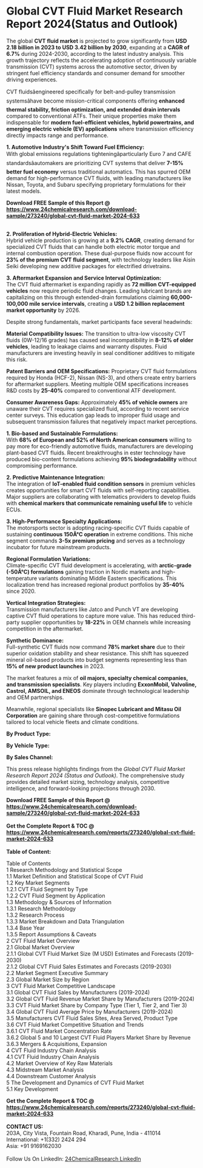 <h1>Global CVT Fluid Market Research Report 2024(Status and Outlook)</h1><p>The global <strong>CVT fluid market</strong> is projected to grow significantly from <strong>USD 2.18 billion in 2023 to USD 3.42 billion by 2030</strong>, expanding at a <strong>CAGR of 6.7%</strong> during 2024-2030, according to the latest industry analysis. This growth trajectory reflects the accelerating adoption of continuously variable transmission (CVT) systems across the automotive sector, driven by stringent fuel efficiency standards and consumer demand for smoother driving experiences.</p><p>CVT fluidsâengineered specifically for belt-and-pulley transmission systemsâhave become mission-critical components offering <strong>enhanced thermal stability, friction optimization, and extended drain intervals</strong> compared to conventional ATFs. Their unique properties make them indispensable for <strong>modern fuel-efficient vehicles, hybrid powertrains, and emerging electric vehicle (EV) applications</strong> where transmission efficiency directly impacts range and performance.</p><p><strong>1. Automotive Industry's Shift Toward Fuel Efficiency:</strong><br>
With global emissions regulations tighteningâparticularly Euro 7 and CAFE standardsâautomakers are prioritizing CVT systems that deliver <strong>7-15% better fuel economy</strong> versus traditional automatics. This has spurred OEM demand for high-performance CVT fluids, with leading manufacturers like Nissan, Toyota, and Subaru specifying proprietary formulations for their latest models.</p><div><b>Download FREE Sample of this Report @ 
            <a href="https://www.24chemicalresearch.com/download-sample/273240/global-cvt-fluid-market-2024-633">
            https://www.24chemicalresearch.com/download-sample/273240/global-cvt-fluid-market-2024-633</a></b></div><br><p><strong>2. Proliferation of Hybrid-Electric Vehicles:</strong><br>
Hybrid vehicle production is growing at a <strong>9.2% CAGR</strong>, creating demand for specialized CVT fluids that can handle both electric motor torque and internal combustion operation. These dual-purpose fluids now account for <strong>23% of the premium CVT fluid segment</strong>, with technology leaders like Aisin Seiki developing new additive packages for electrified drivetrains.</p><p><strong>3. Aftermarket Expansion and Service Interval Optimization:</strong><br>
The CVT fluid aftermarket is expanding rapidly as <strong>72 million CVT-equipped vehicles</strong> now require periodic fluid changes. Leading lubricant brands are capitalizing on this through extended-drain formulations claiming <strong>60,000-100,000 mile service intervals</strong>, creating a <strong>USD 1.2 billion replacement market opportunity</strong> by 2026.</p><p>Despite strong fundamentals, market participants face several headwinds:</p><p><strong>Material Compatibility Issues:</strong> The transition to ultra-low viscosity CVT fluids (0W-12/16 grades) has caused seal incompatibility in <strong>8-12% of older vehicles</strong>, leading to leakage claims and warranty disputes. Fluid manufacturers are investing heavily in seal conditioner additives to mitigate this risk.</p><p><strong>Patent Barriers and OEM Specifications:</strong> Proprietary CVT fluid formulations required by Honda (HCF-2), Nissan (NS-3), and others create entry barriers for aftermarket suppliers. Meeting multiple OEM specifications increases R&amp;D costs by <strong>25-40%</strong> compared to conventional ATF development.</p><p><strong>Consumer Awareness Gaps:</strong> Approximately <strong>45% of vehicle owners</strong> are unaware their CVT requires specialized fluid, according to recent service center surveys. This education gap leads to improper fluid usage and subsequent transmission failures that negatively impact market perceptions.</p><p><strong>1. Bio-based and Sustainable Formulations:</strong><br>
With <strong>68% of European and 52% of North American consumers</strong> willing to pay more for eco-friendly automotive fluids, manufacturers are developing plant-based CVT fluids. Recent breakthroughs in ester technology have produced bio-content formulations achieving <strong>95% biodegradability</strong> without compromising performance.</p><p><strong>2. Predictive Maintenance Integration:</strong><br>
The integration of <strong>IoT-enabled fluid condition sensors</strong> in premium vehicles creates opportunities for smart CVT fluids with self-reporting capabilities. Major suppliers are collaborating with telematics providers to develop fluids with <strong>chemical markers that communicate remaining useful life</strong> to vehicle ECUs.</p><p><strong>3. High-Performance Specialty Applications:</strong><br>
The motorsports sector is adopting racing-specific CVT fluids capable of sustaining <strong>continuous 150Â°C operation</strong> in extreme conditions. This niche segment commands <strong>3-5x premium pricing</strong> and serves as a technology incubator for future mainstream products.</p><p><strong>Regional Formulation Variations:</strong><br>
    Climate-specific CVT fluid development is accelerating, with <strong>arctic-grade (-50Â°C) formulations</strong> gaining traction in Nordic markets and high-temperature variants dominating Middle Eastern specifications. This localization trend has increased regional product portfolios by <strong>35-40%</strong> since 2020.</p><p><strong>Vertical Integration Strategies:</strong><br>
    Transmission manufacturers like Jatco and Punch VT are developing captive CVT fluid operations to capture more value. This has reduced third-party supplier opportunities by <strong>18-22%</strong> in OEM channels while increasing competition in the aftermarket.</p><p><strong>Synthetic Dominance:</strong><br>
    Full-synthetic CVT fluids now command <strong>78% market share</strong> due to their superior oxidation stability and shear resistance. This shift has squeezed mineral oil-based products into budget segments representing less than <strong>15% of new product launches</strong> in 2023.</p><p>The market features a mix of <strong>oil majors, specialty chemical companies, and transmission specialists</strong>. Key players including <strong>ExxonMobil, Valvoline, Castrol, AMSOIL, and ENEOS</strong> dominate through technological leadership and OEM partnerships.</p><p>Meanwhile, regional specialists like <strong>Sinopec Lubricant and Mitasu Oil Corporation</strong> are gaining share through cost-competitive formulations tailored to local vehicle fleets and climate conditions.</p><p><strong>By Product Type:</strong></p><p><strong>By Vehicle Type:</strong></p><p><strong>By Sales Channel:</strong></p><p>This press release highlights findings from the <em>Global CVT Fluid Market Research Report 2024 (Status and Outlook)</em>. The comprehensive study provides detailed market sizing, technology analysis, competitive intelligence, and forward-looking projections through 2030.</p><div><b>Download FREE Sample of this Report @ 
            <a href="https://www.24chemicalresearch.com/download-sample/273240/global-cvt-fluid-market-2024-633">
            https://www.24chemicalresearch.com/download-sample/273240/global-cvt-fluid-market-2024-633</a></b></div><br><div><b>Get the Complete Report & TOC @ 
            <a href="https://www.24chemicalresearch.com/reports/273240/global-cvt-fluid-market-2024-633">
            https://www.24chemicalresearch.com/reports/273240/global-cvt-fluid-market-2024-633</a></b></div><br>
            <b>Table of Content:</b><p>Table of Contents<br />
1 Research Methodology and Statistical Scope<br />
1.1 Market Definition and Statistical Scope of CVT Fluid<br />
1.2 Key Market Segments<br />
1.2.1 CVT Fluid Segment by Type<br />
1.2.2 CVT Fluid Segment by Application<br />
1.3 Methodology & Sources of Information<br />
1.3.1 Research Methodology<br />
1.3.2 Research Process<br />
1.3.3 Market Breakdown and Data Triangulation<br />
1.3.4 Base Year<br />
1.3.5 Report Assumptions & Caveats<br />
2 CVT Fluid Market Overview<br />
2.1 Global Market Overview<br />
2.1.1 Global CVT Fluid Market Size (M USD) Estimates and Forecasts (2019-2030)<br />
2.1.2 Global CVT Fluid Sales Estimates and Forecasts (2019-2030)<br />
2.2 Market Segment Executive Summary<br />
2.3 Global Market Size by Region<br />
3 CVT Fluid Market Competitive Landscape<br />
3.1 Global CVT Fluid Sales by Manufacturers (2019-2024)<br />
3.2 Global CVT Fluid Revenue Market Share by Manufacturers (2019-2024)<br />
3.3 CVT Fluid Market Share by Company Type (Tier 1, Tier 2, and Tier 3)<br />
3.4 Global CVT Fluid Average Price by Manufacturers (2019-2024)<br />
3.5 Manufacturers CVT Fluid Sales Sites, Area Served, Product Type<br />
3.6 CVT Fluid Market Competitive Situation and Trends<br />
3.6.1 CVT Fluid Market Concentration Rate<br />
3.6.2 Global 5 and 10 Largest CVT Fluid Players Market Share by Revenue<br />
3.6.3 Mergers & Acquisitions, Expansion<br />
4 CVT Fluid Industry Chain Analysis<br />
4.1 CVT Fluid Industry Chain Analysis<br />
4.2 Market Overview of Key Raw Materials<br />
4.3 Midstream Market Analysis<br />
4.4 Downstream Customer Analysis<br />
5 The Development and Dynamics of CVT Fluid Market <br />
5.1 Key Development</p><div><b>Get the Complete Report & TOC @ 
            <a href="https://www.24chemicalresearch.com/reports/273240/global-cvt-fluid-market-2024-633">
            https://www.24chemicalresearch.com/reports/273240/global-cvt-fluid-market-2024-633</a></b></div><br><b>CONTACT US:</b><br>
            203A, City Vista, Fountain Road, Kharadi, Pune, India - 411014<br>
            International: +1(332) 2424 294<br>
            Asia: +91 9169162030 <br><br>
            Follow Us On LinkedIn: <a href="https://www.linkedin.com/company/24chemicalresearch/">24ChemicalResearch LinkedIn</a>